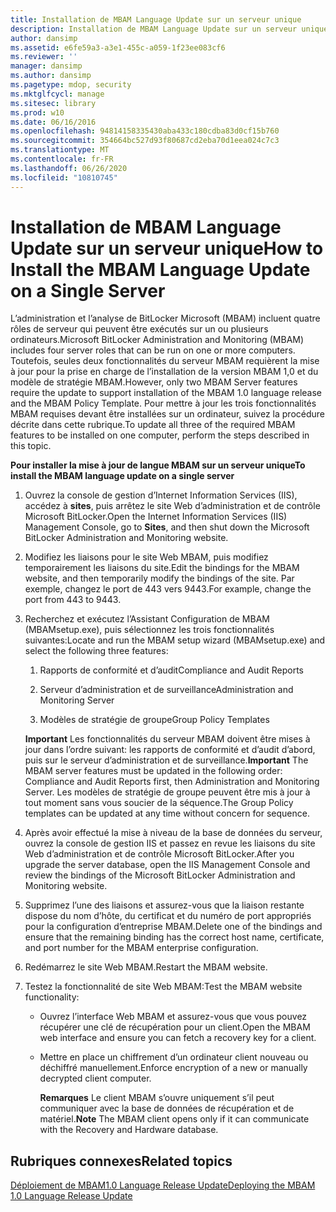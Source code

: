 ```yaml
---
title: Installation de MBAM Language Update sur un serveur unique
description: Installation de MBAM Language Update sur un serveur unique
author: dansimp
ms.assetid: e6fe59a3-a3e1-455c-a059-1f23ee083cf6
ms.reviewer: ''
manager: dansimp
ms.author: dansimp
ms.pagetype: mdop, security
ms.mktglfcycl: manage
ms.sitesec: library
ms.prod: w10
ms.date: 06/16/2016
ms.openlocfilehash: 94814158335430aba433c180cdba83d0cf15b760
ms.sourcegitcommit: 354664bc527d93f80687cd2eba70d1eea024c7c3
ms.translationtype: MT
ms.contentlocale: fr-FR
ms.lasthandoff: 06/26/2020
ms.locfileid: "10810745"
---
```

# <span data-ttu-id="74be6-103">Installation de MBAM Language Update sur un serveur unique</span><span class="sxs-lookup"><span data-stu-id="74be6-103">How to Install the MBAM Language Update on a Single Server</span></span>


<span data-ttu-id="74be6-104">L’administration et l’analyse de BitLocker Microsoft (MBAM) incluent quatre rôles de serveur qui peuvent être exécutés sur un ou plusieurs ordinateurs.</span><span class="sxs-lookup"><span data-stu-id="74be6-104">Microsoft BitLocker Administration and Monitoring (MBAM) includes four server roles that can be run on one or more computers.</span></span> <span data-ttu-id="74be6-105">Toutefois, seules deux fonctionnalités du serveur MBAM requièrent la mise à jour pour la prise en charge de l’installation de la version MBAM 1,0 et du modèle de stratégie MBAM.</span><span class="sxs-lookup"><span data-stu-id="74be6-105">However, only two MBAM Server features require the update to support installation of the MBAM 1.0 language release and the MBAM Policy Template.</span></span> <span data-ttu-id="74be6-106">Pour mettre à jour les trois fonctionnalités MBAM requises devant être installées sur un ordinateur, suivez la procédure décrite dans cette rubrique.</span><span class="sxs-lookup"><span data-stu-id="74be6-106">To update all three of the required MBAM features to be installed on one computer, perform the steps described in this topic.</span></span>

**<span data-ttu-id="74be6-107">Pour installer la mise à jour de langue MBAM sur un serveur unique</span><span class="sxs-lookup"><span data-stu-id="74be6-107">To install the MBAM language update on a single server</span></span>**

1.  <span data-ttu-id="74be6-108">Ouvrez la console de gestion d’Internet Information Services (IIS), accédez à **sites**, puis arrêtez le site Web d’administration et de contrôle Microsoft BitLocker.</span><span class="sxs-lookup"><span data-stu-id="74be6-108">Open the Internet Information Services (IIS) Management Console, go to **Sites**, and then shut down the Microsoft BitLocker Administration and Monitoring website.</span></span>

2.  <span data-ttu-id="74be6-109">Modifiez les liaisons pour le site Web MBAM, puis modifiez temporairement les liaisons du site.</span><span class="sxs-lookup"><span data-stu-id="74be6-109">Edit the bindings for the MBAM website, and then temporarily modify the bindings of the site.</span></span> <span data-ttu-id="74be6-110">Par exemple, changez le port de 443 vers 9443.</span><span class="sxs-lookup"><span data-stu-id="74be6-110">For example, change the port from 443 to 9443.</span></span>

3.  <span data-ttu-id="74be6-111">Recherchez et exécutez l’Assistant Configuration de MBAM (MBAMsetup.exe), puis sélectionnez les trois fonctionnalités suivantes:</span><span class="sxs-lookup"><span data-stu-id="74be6-111">Locate and run the MBAM setup wizard (MBAMsetup.exe) and select the following three features:</span></span>

    1.  <span data-ttu-id="74be6-112">Rapports de conformité et d’audit</span><span class="sxs-lookup"><span data-stu-id="74be6-112">Compliance and Audit Reports</span></span>

    2.  <span data-ttu-id="74be6-113">Serveur d’administration et de surveillance</span><span class="sxs-lookup"><span data-stu-id="74be6-113">Administration and Monitoring Server</span></span>

    3.  <span data-ttu-id="74be6-114">Modèles de stratégie de groupe</span><span class="sxs-lookup"><span data-stu-id="74be6-114">Group Policy Templates</span></span>

    <span data-ttu-id="74be6-115">**Important**  Les fonctionnalités du serveur MBAM doivent être mises à jour dans l’ordre suivant: les rapports de conformité et d’audit d’abord, puis sur le serveur d’administration et de surveillance.</span><span class="sxs-lookup"><span data-stu-id="74be6-115">**Important** The MBAM server features must be updated in the following order: Compliance and Audit Reports first, then Administration and Monitoring Server.</span></span> <span data-ttu-id="74be6-116">Les modèles de stratégie de groupe peuvent être mis à jour à tout moment sans vous soucier de la séquence.</span><span class="sxs-lookup"><span data-stu-id="74be6-116">The Group Policy templates can be updated at any time without concern for sequence.</span></span>

     

4.  <span data-ttu-id="74be6-117">Après avoir effectué la mise à niveau de la base de données du serveur, ouvrez la console de gestion IIS et passez en revue les liaisons du site Web d’administration et de contrôle Microsoft BitLocker.</span><span class="sxs-lookup"><span data-stu-id="74be6-117">After you upgrade the server database, open the IIS Management Console and review the bindings of the Microsoft BitLocker Administration and Monitoring website.</span></span>

5.  <span data-ttu-id="74be6-118">Supprimez l’une des liaisons et assurez-vous que la liaison restante dispose du nom d’hôte, du certificat et du numéro de port appropriés pour la configuration d’entreprise MBAM.</span><span class="sxs-lookup"><span data-stu-id="74be6-118">Delete one of the bindings and ensure that the remaining binding has the correct host name, certificate, and port number for the MBAM enterprise configuration.</span></span>

6.  <span data-ttu-id="74be6-119">Redémarrez le site Web MBAM.</span><span class="sxs-lookup"><span data-stu-id="74be6-119">Restart the MBAM website.</span></span>

7.  <span data-ttu-id="74be6-120">Testez la fonctionnalité de site Web MBAM:</span><span class="sxs-lookup"><span data-stu-id="74be6-120">Test the MBAM website functionality:</span></span>

    -   <span data-ttu-id="74be6-121">Ouvrez l’interface Web MBAM et assurez-vous que vous pouvez récupérer une clé de récupération pour un client.</span><span class="sxs-lookup"><span data-stu-id="74be6-121">Open the MBAM web interface and ensure you can fetch a recovery key for a client.</span></span>

    -   <span data-ttu-id="74be6-122">Mettre en place un chiffrement d’un ordinateur client nouveau ou déchiffré manuellement.</span><span class="sxs-lookup"><span data-stu-id="74be6-122">Enforce encryption of a new or manually decrypted client computer.</span></span>

        <span data-ttu-id="74be6-123">**Remarques**  Le client MBAM s’ouvre uniquement s’il peut communiquer avec la base de données de récupération et de matériel.</span><span class="sxs-lookup"><span data-stu-id="74be6-123">**Note** The MBAM client opens only if it can communicate with the Recovery and Hardware database.</span></span>

         

## <span data-ttu-id="74be6-124">Rubriques connexes</span><span class="sxs-lookup"><span data-stu-id="74be6-124">Related topics</span></span>


[<span data-ttu-id="74be6-125">Déploiement de MBAM1.0 Language Release Update</span><span class="sxs-lookup"><span data-stu-id="74be6-125">Deploying the MBAM 1.0 Language Release Update</span></span>](deploying-the-mbam-10-language-release-update.md)

 

 





